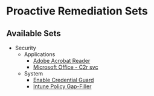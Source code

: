# Proactive Remediation Sets
## Available Sets
- Security
    - Applications
        - [Adobe Acrobat Reader](https://github.com/ALARP-Solutions/EndpointScripts/tree/main/Proactive%20Remediation%20Script%20Sets/Security/Applications/Adobe%20Acrobat%20Reader)
        - [Microsoft Office - C2r svc](https://github.com/ALARP-Solutions/EndpointScripts/tree/main/Proactive%20Remediation%20Script%20Sets/Security/Applications/Microsoft%20Office%20-%20C2R%20svc)
    - System
        - [Enable Credential Guard](https://github.com/ALARP-Solutions/EndpointScripts/tree/main/Proactive%20Remediation%20Script%20Sets/Security/System/Enable%20Credential%20Guard)
        - [Intune Policy Gap-Filler](https://github.com/ALARP-Solutions/EndpointScripts/tree/main/Proactive%20Remediation%20Script%20Sets/Security/System/Intune%20Policy%20Gap-Filler)

